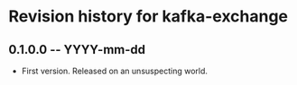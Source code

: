 # Revision history for kafka-exchange

## 0.1.0.0 -- YYYY-mm-dd

* First version. Released on an unsuspecting world.

